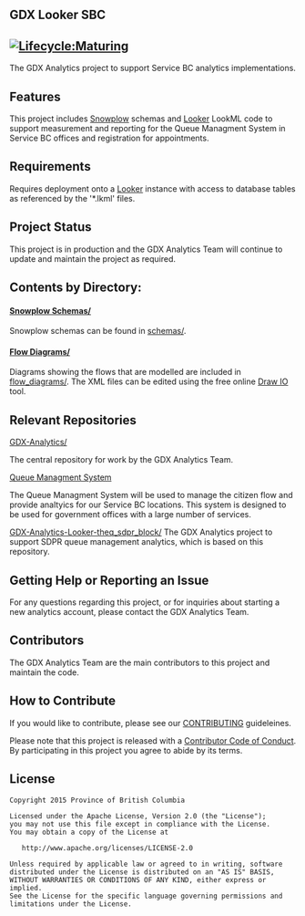 ## GDX Looker SBC
[![Lifecycle:Maturing](https://img.shields.io/badge/Lifecycle-Maturing-007EC6)](<Redirect-URL>)
---

The GDX Analytics project to support Service BC analytics implementations. 

## Features
 
This project includes [Snowplow](https://snowplowanalytics.com/) schemas and [Looker](https://looker.com/) LookML code to support measurement and reporting for the Queue Managment System in Service BC offices and registration for appointments. 
 
## Requirements
 
Requires deployment onto a [Looker](https://looker.com/) instance with access to database tables as referenced by the '*.lkml' files.
 
## Project Status
 
This project is in production and the GDX Analytics Team will continue to update and maintain the project as required.

## Contents by Directory:

#### [Snowplow Schemas/ ](./schemas/)

Snowplow schemas can be found in [schemas/](./schemas/).

#### [Flow Diagrams/ ](./flow_diagrams/)

Diagrams showing the flows that are modelled are included in [flow_diagrams/](./flow_diagrams/). The XML files can be edited using the free online [Draw IO](https://www.draw.io/) tool.

## Relevant Repositories
[GDX-Analytics/](https://github.com/bcgov/GDX-Analytics/)

The central repository for work by the GDX Analytics Team.

[Queue Managment System](https://github.com/bcgov/queue-management)

The Queue Managment System will be used to manage the citizen flow and provide analtyics for our Service BC locations. This system is designed to be used for government offices with a large number of services.

[GDX-Analytics-Looker-theq_sdpr_block/](GDX-Analytics-Looker-theq_sdpr_block)
The GDX Analytics project to support SDPR queue management analytics, which is based on this repository.

## Getting Help or Reporting an Issue
 
For any questions regarding this project, or for inquiries about starting a new analytics account, please contact the GDX Analytics Team.

## Contributors

The GDX Analytics Team are the main contributors to this project and maintain the code.

## How to Contribute

If you would like to contribute, please see our [CONTRIBUTING](CONTRIBUTING.md) guideleines.

Please note that this project is released with a [Contributor Code of Conduct](CODE_OF_CONDUCT.md). By participating in this project you agree to abide by its terms.

## License

```
Copyright 2015 Province of British Columbia

Licensed under the Apache License, Version 2.0 (the "License");
you may not use this file except in compliance with the License.
You may obtain a copy of the License at

   http://www.apache.org/licenses/LICENSE-2.0

Unless required by applicable law or agreed to in writing, software
distributed under the License is distributed on an "AS IS" BASIS,
WITHOUT WARRANTIES OR CONDITIONS OF ANY KIND, either express or implied.
See the License for the specific language governing permissions and limitations under the License.
```

